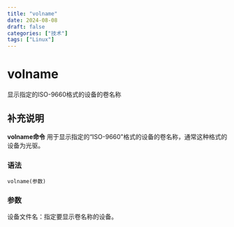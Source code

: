 ```yaml
---
title: "volname"
date: 2024-08-08
draft: false
categories: ["技术"]
tags: ["Linux"]
---
```

volname
===

显示指定的ISO-9660格式的设备的卷名称

## 补充说明

**volname命令** 用于显示指定的“ISO-9660”格式的设备的卷名称，通常这种格式的设备为光驱。

###  语法

```shell
volname(参数)
```

###  参数

设备文件名：指定要显示卷名称的设备。


